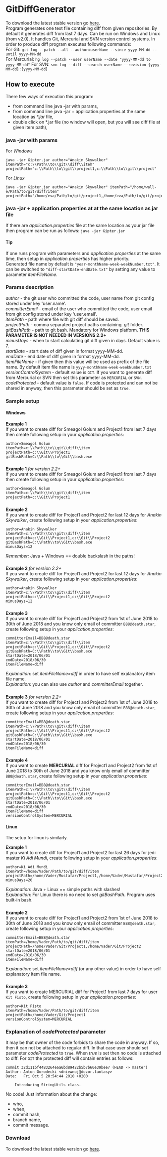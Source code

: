 # GitDiffGenerator
To download the latest stable version go [here](https://github.com/PreCyz/GitDiffGenerator/releases/latest).<br />
Program generates one text file containing diff from given repositories. By default it generates diff from last 7 days. Can be run on Windows and Linux (from v2.0).
It handles Git, Mercurial and SVN version control systems. In order to produce diff program executes following commands:<br />
For Git: `git log --patch --all --author=userName --since yyyy-MM-dd --until yyyy-MM-dd`<br />
For Mercurial: `hg log --patch --user userName --date "yyyy-MM-dd to yyyy-MM-dd"`
For SVN: `svn log --diff --search userName --revision {yyyy-MM-dd}:{yyyy-MM-dd}`
## How to execute
There few ways of execution this program:
- from command line java -jar with params,
- from command line java -jar + application.properties at the same location as _*.jar_ file,
- double click on *.jar file (no window will open, but you will see diff file at given item path),
### java -jar with params
For *Windows*
```
java -jar Gipter.jar author="Anakin Skywalker" itemPath="c:\\Path\\to\\git\\diff\\item" 
projectPath="c:\\Path\\to\\git\\project1,c:\\Path\\to\\git\\project"
```
For *Linux*
```
java -jar Gipter.jar author="Anakin Skywalker" itemPath="/home/wall-e/Path/to/git/diff/item"
projectPath="/home/eva/Path/to/git/project1,/home/eva/Path/to/git/project2"
```
### java -jar + application.properties at at the same location as jar file
If there are _application.properties_ file at the same location as your jar file then program can be run as follows: `java -jar Gipter.jar`
#### Tip
If one runs program with parameters and _application.properties_ at the same time, then setup in _application.properties_ has higher priority.<br />
Generated file name by default is ```"year-monthName-week-weekNumber.txt"```. It can be switched to ```"diff-startDate-endDate.txt"``` by setting any value to parameter _itemFileName_.
### Params description
_author_ - the git user who committed the code, user name from git config stored under key 'user.name'.<br />
_committerEmail_ - email of the user who committed the code, user email from git config stored under key 'user.email'.<br />
_itemPath_ - path where file with git diff should be saved.<br />
_projectPath_ - comma separated project paths containing _.git_ folder.<br />
_gitBashPath_ - path to git bash. Mandatory for Windows platform. **THIS PARAMETER IS NOT NEEDED IN VERSIONS 2.2+**<br />
_minusDays_ - when to start calculating git diff given in days. Default value is 7.<br />
_startDate_ - start date of diff given in format yyyy-MM-dd.<br />
_endDate_ - end date of diff given in format yyyy-MM-dd.<br />
_itemFileName_ - if given then this value will be used as prefix of the file name. By default item file name is `yyyy-monthName-week-weekNumber.txt`<br />
_versionControlSystem_ - default value is `GIT`. If you want to generate diff from Mercurial or SVN then set this parameter as `MERCURIAL` or `SVN`.<br />
_codeProtected_ - default value is `false`. If code is protected and can not be shared in anyway, then this parameter should be set as `true`.
### Sample setup
#### Windows
**Example 1**<br />
If you want to create diff for Smeagol Golum and Project1 from last 7 days then create following setup in your _application.properties_:<br />
```
author=Smeagol Golum
itemPath=c:\\Path\\to\\git\\diff\\item
projectPath=c:\\Git\\Project1
gitBashPath=C:\\Path\\to\\Git\\bash.exe
```
#####
**Example 1** *for version 2.2+*<br />
If you want to create diff for Smeagol Golum and Project1 from last 7 days then create following setup in your _application.properties_:<br />
```
author=Smeagol Golum
itemPath=c:\\Path\\to\\git\\diff\\item
projectPath=c:\\Git\\Project1
```
#####
**Example 2**<br />
If you want to create diff for Project1 and Project2 for last 12 days for _Anakin Skywalker_, create following setup in your _application.properties_:<br />
```
author=Anakin Skywalker
itemPath=c:\\Path\\to\\git\\diff\\item
projectPath=c:\\Git\\Project1,c:\\Git\\Project2
gitBashPath=C:\\Path\\to\\Git\\bash.exe
minusDays=12
```
*Remember:* Java + Windows == double backslash in the paths!
#####
**Example 2** *for version 2.2+*<br />
If you want to create diff for Project1 and Project2 for last 12 days for _Anakin Skywalker_, create following setup in your _application.properties_:<br />
```
author=Anakin Skywalker
itemPath=c:\\Path\\to\\git\\diff\\item
projectPath=c:\\Git\\Project1,c:\\Git\\Project2
minusDays=12
```
#####
**Example 3**<br />
If you want to create diff for Project1 and Project2 from 1st of June 2018 to 30th of June 2018 and you know only email of committer ```BB8@death.star```, create following setup in your _application.properties_:<br />
```
committerEmail=BB8@death.star
itemPath=c:\\Path\\to\\git\\diff\\item
projectPath=c:\\Git\\Project1,c:\\Git\\Project2
gitBashPath=C:\\Path\\to\\Git\\bash.exe
startDate=2018/06/01
endDate=2018/06/30
itemFileName=diff
```
*Explanation:* set _itemFileName=diff_ in order to have self explanatory item file name.<br />
*Explanation:* you can also use _author_ and _committerEmail_ together.
#####
**Example 3** *for version 2.2+*<br />
If you want to create diff for Project1 and Project2 from 1st of June 2018 to 30th of June 2018 and you know only email of committer ```BB8@death.star```, create following setup in your _application.properties_:<br />
```
committerEmail=BB8@death.star
itemPath=c:\\Path\\to\\git\\diff\\item
projectPath=c:\\Git\\Project1,c:\\Git\\Project2
gitBashPath=C:\\Path\\to\\Git\\bash.exe
startDate=2018/06/01
endDate=2018/06/30
itemFileName=diff
```
#####
**Example 4**<br />
If you want to create **MERCURIAL** diff for Project1 and Project2 from 1st of June 2018 to 30th of June 2018 and you know only email of committer ```BB8@death.star```, create following setup in your _application.properties_:<br />
```
committerEmail=BB8@death.star
itemPath=c:\\Path\\to\\git\\diff\\item
projectPath=c:\\Git\\Project1,c:\\Git\\Project2
gitBashPath=C:\\Path\\to\\Git\\bash.exe
startDate=2018/06/01
endDate=2018/06/30
itemFileName=diff
versionControlSystem=MERCURIAL
```
#### Linux
The setup for linux is similarly.<br />

**Example 1**<br />
If you want to create diff for Project1 and Project2 for last 26 days for jedi master _Ki Adi Mundi_, create following setup in your _application.properties_:<br />
```
author=Ki Adi Mundi
itemPath=/home/Vader/Path/to/git/diff/item
projectPath=/home/Vader/Mustafar/Project1,/home/Vader/Mustafar/Project2
minusDays=26
```
*Explanation:* Java + Linux == simple paths with slashes!<br />
*Explanation:* For Linux there is no need to set _gitBashPath_. Program uses built-in bash.
#####
**Example 2**<br />
If you want to create diff for Project1 and Project2 from 1st of June 2018 to 30th of June 2018 and you know only email of committer ```BB8@death.star```,
create following setup in your _application.properties_:<br />
```
committerEmail=BB8@death.star
itemPath=/home/Vader/Path/to/git/diff/item
projectPath=/home/Vader/Git/Project1,/home/Vader/Git/Project2
startDate=2018/06/01
endDate=2018/06/30
itemFileName=diff
```
*Explanation:* set _itemFileName=diff_ (or any other value) in order to have self explanatory item file name.
#####
**Example 3**<br />
If you want to create MERCURIAL diff for Project1 from last 7 days for user ```Kit Fisto```,
create following setup in your _application.properties_:<br />
```
author=Kit Fisto
itemPath=/home/Vader/Path/to/git/diff/item
projectPath=/home/Vader/Git/Project1
versionControlSystem=MERCURIAL
```
### Explanation of *codeProtected* parameter
It may be that owner of the code forbids to share the code in anyway. If so, then it can not be attached to regular diff.
In that case user should set parameter *codeProtected* to `true`. When *true* is set then no code is attached to diff.
For `GIT` the protected diff will contain entries as follows:<br />
```
commit 32d111bf4483264e6a6bd89422b5b7b60e39bee7 (HEAD -> master)
Author: Anton Gorodecki <dniewnoj@dozor.fantasy>
Date:   Fri Oct 5 20:54:44 2018 +0200

    Introducing StringUtils class.
```
No code! Just information about the change:
 - who,
 - when,
 - commit hash,
 - branch name,
 - commit message.

### Download
To download the latest stable version go [here](https://github.com/PreCyz/GitDiffGenerator/releases/latest).
